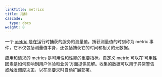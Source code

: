 ```yaml
---
linkTitle: metrics
title: 指标
cascade:
  type: docs
weight: 8
---
```


一个 [metric](https://opentelemetry.io/zh/docs/concepts/signals/metrics/) 是在运行时捕获的服务的测量值。捕获测量值的时刻称为
metric 事件，它不仅包括测量值本身，还包括捕获它的时间和相关的元数据。

应用和请求的 metrics 是可用性和性能的重要指标。自定义 metric
可以在‘可用性因素是如何影响到用户体验和业务’方面提供见解。收集的数据可以用于异常警告或触发调度决策，以在高要求时自动扩展部署。
